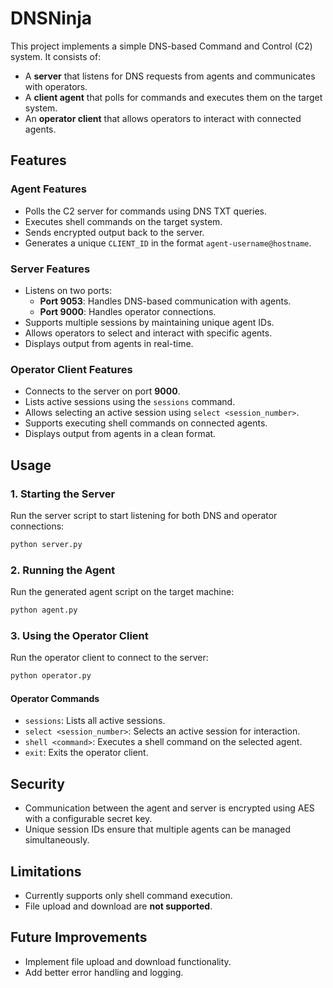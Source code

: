 # DNSNinja

This project implements a simple DNS-based Command and Control (C2) system. It consists of:
- A **server** that listens for DNS requests from agents and communicates with operators.
- A **client agent** that polls for commands and executes them on the target system.
- An **operator client** that allows operators to interact with connected agents.

## Features

### Agent Features
- Polls the C2 server for commands using DNS TXT queries.
- Executes shell commands on the target system.
- Sends encrypted output back to the server.
- Generates a unique `CLIENT_ID` in the format `agent-username@hostname`.

### Server Features
- Listens on two ports:
  - **Port 9053**: Handles DNS-based communication with agents.
  - **Port 9000**: Handles operator connections.
- Supports multiple sessions by maintaining unique agent IDs.
- Allows operators to select and interact with specific agents.
- Displays output from agents in real-time.

### Operator Client Features
- Connects to the server on port **9000**.
- Lists active sessions using the `sessions` command.
- Allows selecting an active session using `select <session_number>`.
- Supports executing shell commands on connected agents.
- Displays output from agents in a clean format.

## Usage

### 1. Starting the Server

Run the server script to start listening for both DNS and operator connections:
```bash
python server.py
```

### 2. Running the Agent

Run the generated agent script on the target machine:
```bash
python agent.py
```

### 3. Using the Operator Client

Run the operator client to connect to the server:
```bash
python operator.py
```

#### Operator Commands
- `sessions`: Lists all active sessions.
- `select <session_number>`: Selects an active session for interaction.
- `shell <command>`: Executes a shell command on the selected agent.
- `exit`: Exits the operator client.

## Security

- Communication between the agent and server is encrypted using AES with a configurable secret key.
- Unique session IDs ensure that multiple agents can be managed simultaneously.

## Limitations

- Currently supports only shell command execution.
- File upload and download are **not supported**.

## Future Improvements

- Implement file upload and download functionality.
- Add better error handling and logging.


